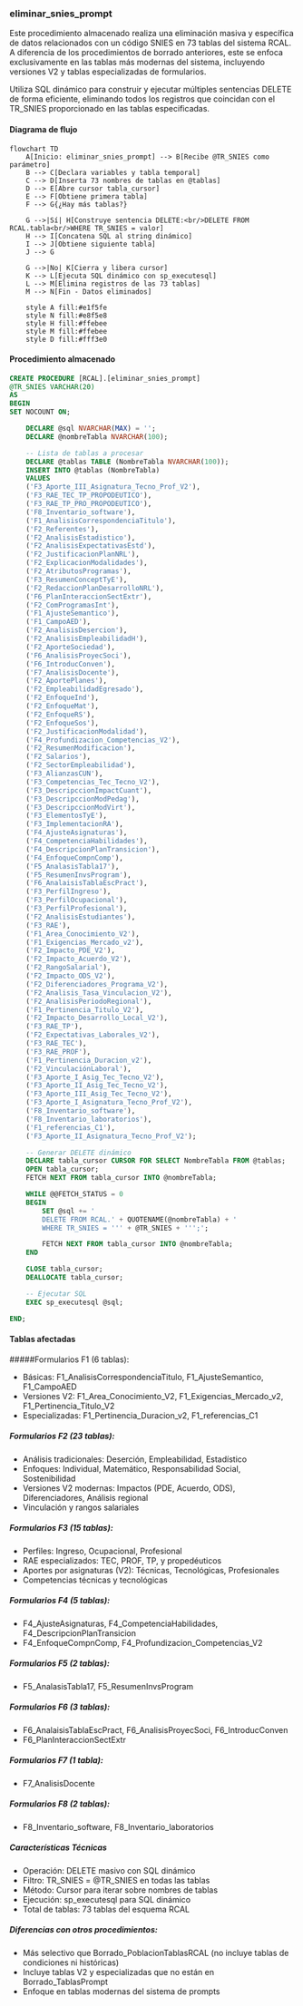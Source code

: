 ### eliminar_snies_prompt

Este procedimiento almacenado realiza una eliminación masiva y específica de datos relacionados con un código SNIES en 73 tablas del sistema RCAL. A diferencia de los procedimientos de borrado anteriores, este se enfoca exclusivamente en las tablas más modernas del sistema, incluyendo versiones V2 y tablas especializadas de formularios.

Utiliza SQL dinámico para construir y ejecutar múltiples sentencias DELETE de forma eficiente, eliminando todos los registros que coincidan con el TR_SNIES proporcionado en las tablas especificadas.

#### Diagrama de flujo

```mermaid
flowchart TD
    A[Inicio: eliminar_snies_prompt] --> B[Recibe @TR_SNIES como parámetro]
    B --> C[Declara variables y tabla temporal]
    C --> D[Inserta 73 nombres de tablas en @tablas]
    D --> E[Abre cursor tabla_cursor]
    E --> F[Obtiene primera tabla]
    F --> G{¿Hay más tablas?}
    
    G -->|Sí| H[Construye sentencia DELETE:<br/>DELETE FROM RCAL.tabla<br/>WHERE TR_SNIES = valor]
    H --> I[Concatena SQL al string dinámico]
    I --> J[Obtiene siguiente tabla]
    J --> G
    
    G -->|No| K[Cierra y libera cursor]
    K --> L[Ejecuta SQL dinámico con sp_executesql]
    L --> M[Elimina registros de las 73 tablas]
    M --> N[Fin - Datos eliminados]
    
    style A fill:#e1f5fe
    style N fill:#e8f5e8
    style H fill:#ffebee
    style M fill:#ffebee
    style D fill:#fff3e0
```

#### Procedimiento almacenado

```sql
CREATE PROCEDURE [RCAL].[eliminar_snies_prompt]
@TR_SNIES VARCHAR(20)
AS
BEGIN
SET NOCOUNT ON;

    DECLARE @sql NVARCHAR(MAX) = '';
    DECLARE @nombreTabla NVARCHAR(100);

    -- Lista de tablas a procesar
    DECLARE @tablas TABLE (NombreTabla NVARCHAR(100));
    INSERT INTO @tablas (NombreTabla)
    VALUES
    ('F3_Aporte_III_Asignatura_Tecno_Prof_V2'),
    ('F3_RAE_TEC_TP_PROPODEUTICO'),
    ('F3_RAE_TP_PRO_PROPODEUTICO'),
    ('F8_Inventario_software'),
    ('F1_AnalisisCorrespondenciaTitulo'),
    ('F2_Referentes'),
    ('F2_AnalisisEstadistico'),
    ('F2_AnalisisExpectativasEstd'),
    ('F2_JustificacionPlanNRL'),
    ('F2_ExplicacionModalidades'),
    ('F2_AtributosProgramas'),
    ('F3_ResumenConceptTyE'),
    ('F2_RedaccionPlanDesarrolloNRL'),
    ('F6_PlanInteraccionSectExtr'),
    ('F2_ComProgramasInt'),
    ('F1_AjusteSemantico'),
    ('F1_CampoAED'),
    ('F2_AnalisisDesercion'),
    ('F2_AnalisisEmpleabilidadH'),
    ('F2_AporteSociedad'),
    ('F6_AnalisisProyecSoci'),
    ('F6_IntroducConven'),
    ('F7_AnalisisDocente'),
    ('F2_AportePlanes'),
    ('F2_EmpleabilidadEgresado'),
    ('F2_EnfoqueInd'),
    ('F2_EnfoqueMat'),
    ('F2_EnfoqueRS'),
    ('F2_EnfoqueSos'),
    ('F2_JustificacionModalidad'),
    ('F4_Profundizacion_Competencias_V2'),
    ('F2_ResumenModificacion'),
    ('F2_Salarios'),
    ('F2_SectorEmpleabilidad'),
    ('F3_AlianzasCUN'),
    ('F3_Competencias_Tec_Tecno_V2'),
    ('F3_DescripccionImpactCuant'),
    ('F3_DescripccionModPedag'),
    ('F3_DescripccionModVirt'),
    ('F3_ElementosTyE'),
    ('F3_ImplementacionRA'),
    ('F4_AjusteAsignaturas'),
    ('F4_CompetenciaHabilidades'),
    ('F4_DescripcionPlanTransicion'),
    ('F4_EnfoqueCompnComp'),
    ('F5_AnalasisTabla17'),
    ('F5_ResumenInvsProgram'),
    ('F6_AnalaisisTablaEscPract'),
    ('F3_PerfilIngreso'),
    ('F3_PerfilOcupacional'),
    ('F3_PerfilProfesional'),
    ('F2_AnalisisEstudiantes'),
    ('F3_RAE'),
    ('F1_Area_Conocimiento_V2'),
    ('F1_Exigencias_Mercado_v2'),
    ('F2_Impacto_PDE_V2'),
    ('F2_Impacto_Acuerdo_V2'),
    ('F2_RangoSalarial'),
    ('F2_Impacto_ODS_V2'),
    ('F2_Diferenciadores_Programa_V2'),
    ('F2_Analisis_Tasa_Vinculacion_V2'),
    ('F2_AnalisisPeriodoRegional'),
    ('F1_Pertinencia_Titulo_V2'),
    ('F2_Impacto_Desarrollo_Local_V2'),
    ('F3_RAE_TP'),
    ('F2_Expectativas_Laborales_V2'),
    ('F3_RAE_TEC'),
    ('F3_RAE_PROF'),
    ('F1_Pertinencia_Duracion_v2'),
    ('F2_VinculaciónLaboral'),
    ('F3_Aporte_I_Asig_Tec_Tecno_V2'),
    ('F3_Aporte_II_Asig_Tec_Tecno_V2'),
    ('F3_Aporte_III_Asig_Tec_Tecno_V2'),
    ('F3_Aporte_I_Asignatura_Tecno_Prof_V2'),
    ('F8_Inventario_software'),
    ('F8_Inventario_laboratorios'),
    ('F1_referencias_C1'),
    ('F3_Aporte_II_Asignatura_Tecno_Prof_V2');

    -- Generar DELETE dinámico
    DECLARE tabla_cursor CURSOR FOR SELECT NombreTabla FROM @tablas;
    OPEN tabla_cursor;
    FETCH NEXT FROM tabla_cursor INTO @nombreTabla;

    WHILE @@FETCH_STATUS = 0
    BEGIN
        SET @sql += '
        DELETE FROM RCAL.' + QUOTENAME(@nombreTabla) + '
        WHERE TR_SNIES = ''' + @TR_SNIES + ''';';

        FETCH NEXT FROM tabla_cursor INTO @nombreTabla;
    END

    CLOSE tabla_cursor;
    DEALLOCATE tabla_cursor;

    -- Ejecutar SQL
    EXEC sp_executesql @sql;

END;
```

#### Tablas afectadas

#####Formularios F1 (6 tablas):

- Básicas: F1_AnalisisCorrespondenciaTitulo, F1_AjusteSemantico, F1_CampoAED
- Versiones V2: F1_Area_Conocimiento_V2, F1_Exigencias_Mercado_v2, F1_Pertinencia_Titulo_V2
- Especializadas: F1_Pertinencia_Duracion_v2, F1_referencias_C1

##### Formularios F2 (23 tablas):

- Análisis tradicionales: Deserción, Empleabilidad, Estadístico
- Enfoques: Individual, Matemático, Responsabilidad Social, Sostenibilidad
- Versiones V2 modernas: Impactos (PDE, Acuerdo, ODS), Diferenciadores, Análisis regional
- Vinculación y rangos salariales

##### Formularios F3 (15 tablas):

- Perfiles: Ingreso, Ocupacional, Profesional
- RAE especializados: TEC, PROF, TP, y propedéuticos
- Aportes por asignaturas (V2): Técnicas, Tecnológicas, Profesionales
- Competencias técnicas y tecnológicas

##### Formularios F4 (5 tablas):

- F4_AjusteAsignaturas, F4_CompetenciaHabilidades, F4_DescripcionPlanTransicion
- F4_EnfoqueCompnComp, F4_Profundizacion_Competencias_V2

##### Formularios F5 (2 tablas):

- F5_AnalasisTabla17, F5_ResumenInvsProgram

##### Formularios F6 (3 tablas):

- F6_AnalaisisTablaEscPract, F6_AnalisisProyecSoci, F6_IntroducConven
- F6_PlanInteraccionSectExtr

##### Formularios F7 (1 tabla):

- F7_AnalisisDocente

##### Formularios F8 (2 tablas):

- F8_Inventario_software, F8_Inventario_laboratorios

##### Características Técnicas
- Operación: DELETE masivo con SQL dinámico
- Filtro: TR_SNIES = @TR_SNIES en todas las tablas
- Método: Cursor para iterar sobre nombres de tablas
- Ejecución: sp_executesql para SQL dinámico
- Total de tablas: 73 tablas del esquema RCAL

##### Diferencias con otros procedimientos:

- Más selectivo que Borrado_PoblacionTablasRCAL (no incluye tablas de condiciones ni históricas)
- Incluye tablas V2 y especializadas que no están en Borrado_TablasPrompt
- Enfoque en tablas modernas del sistema de prompts
